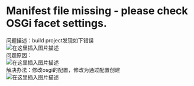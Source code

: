 # Manifest file missing - please check OSGi facet settings.

问题描述：build project发现如下错误<br/>
<img alt="在这里插入图片描述" data-src="https://img-blog.csdnimg.cn/20191113113639101.png" src="https://csdnimg.cn/release/phoenix/write/assets/img_default.png"/><br/>
问题原因：<br/>
<img alt="在这里插入图片描述" data-src="https://img-blog.csdnimg.cn/20191113113749693.png?x-oss-process=image/watermark,type_ZmFuZ3poZW5naGVpdGk,shadow_10,text_aHR0cHM6Ly9ibG9nLmNzZG4ubmV0L3poZW5nZG9uZzEyMzQ1,size_16,color_FFFFFF,t_70" src="https://csdnimg.cn/release/phoenix/write/assets/img_default.png"/><br/>
解决办法：修改osgi的配置，修改为通过配置创建<br/>
<img alt="在这里插入图片描述" data-src="https://img-blog.csdnimg.cn/20191113113816205.png?x-oss-process=image/watermark,type_ZmFuZ3poZW5naGVpdGk,shadow_10,text_aHR0cHM6Ly9ibG9nLmNzZG4ubmV0L3poZW5nZG9uZzEyMzQ1,size_16,color_FFFFFF,t_70" src="https://csdnimg.cn/release/phoenix/write/assets/img_default.png"/>
